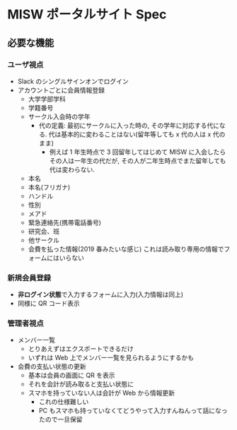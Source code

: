 <!--this file is copied from https://hackmd.io/V5Tm1NUORiuu7qDt53Df6w?both-->

# MISW ポータルサイト Spec

## 必要な機能

### ユーザ視点

- Slack のシングルサインオンでログイン
- アカウントごとに会員情報登録
  - 大学学部学科
  - 学籍番号
  - サークル入会時の学年
    - 代の定義: 最初にサークルに入った時の, その学年に対応する代になる. 代は基本的に変わることはない(留年等しても x 代の人は x 代のまま)
      - 例えば 1 年生時点で 3 回留年してはじめて MISW に入会したらその人は一年生の代だが, その人が二年生時点でまた留年しても代は変わらない.
  - 本名
  - 本名(フリガナ)
  - ハンドル
  - 性別
  - メアド
  - 緊急連絡先(携帯電話番号)
  - 研究会、班
  - 他サークル
  - 会費を払った情報(2019 春みたいな感じ) これは読み取り専用の情報でフォームにはいらない

### 新規会員登録

- **非ログイン状態**で入力するフォームに入力(入力情報は同上)
- 同様に QR コード表示

### 管理者視点

- メンバー一覧
  - とりあえずはエクスポートできるだけ
  - いずれは Web 上でメンバー一覧を見られるようにするかも
- 会費の支払い状態の更新
  - 基本は会員の画面に QR を表示
  - それを会計が読み取ると支払い状態に
  - スマホを持っていない人は会計が Web から情報更新
    - これの仕様難しい
    - PC もスマホも持っていなくてどうやって入力すんねんって話になったので一旦保留
